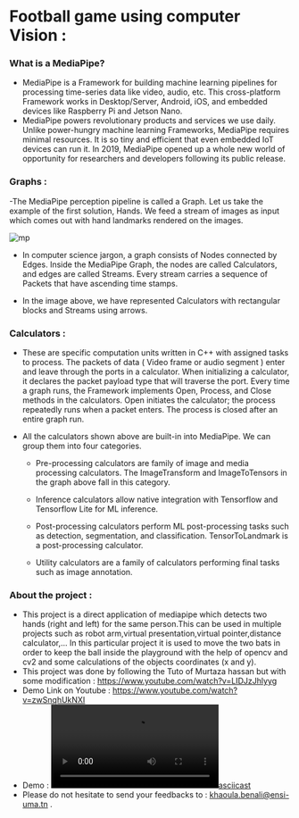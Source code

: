 # Football game using computer Vision :
### What is a MediaPipe?
- MediaPipe is a Framework for building machine learning pipelines for processing time-series data like video, audio, etc. This cross-platform Framework works in Desktop/Server, Android, iOS, and embedded devices like Raspberry Pi and Jetson Nano.
- MediaPipe powers revolutionary products and services we use daily. Unlike power-hungry machine learning Frameworks, MediaPipe requires minimal resources. It is so tiny and efficient that even embedded IoT devices can run it. In 2019, MediaPipe opened up a whole new world of opportunity for researchers and developers following its public release. 

### Graphs :
-The MediaPipe perception pipeline is called a Graph. Let us take the example of the first solution, Hands. We feed a stream of images as input which comes out with hand landmarks rendered on the images. 


![mp](https://user-images.githubusercontent.com/64165946/167312070-da8ab58d-ea9d-402f-9bee-261fa87978dd.PNG)

- In computer science jargon, a graph consists of Nodes connected by Edges. Inside the MediaPipe Graph, the nodes are called Calculators, and edges are called Streams. Every stream carries a sequence of Packets that have ascending time stamps. 

- In the image above, we have represented Calculators with rectangular blocks and Streams using arrows. 

### Calculators :

- These are specific computation units written in C++ with assigned tasks to process. The packets of data ( Video frame or audio segment ) enter and leave through the ports in a calculator. When initializing a calculator, it declares the packet payload type that will traverse the port. Every time a graph runs, the Framework implements Open, Process, and Close methods in the calculators. Open initiates the calculator; the process repeatedly runs when a packet enters. The process is closed after an entire graph run.

- All the calculators shown above are built-in into MediaPipe. We can group them into four categories.

    * Pre-processing calculators are family of image and media processing calculators. The ImageTransform and ImageToTensors in the graph above fall in this category.

    * Inference calculators allow native integration with Tensorflow and Tensorflow Lite for ML inference.

    * Post-processing calculators perform ML post-processing tasks such as detection, segmentation, and classification. TensorToLandmark is a post-processing calculator.

    * Utility calculators are a family of calculators performing final tasks such as image annotation.

### About the project :
- This project is a direct application of mediapipe which detects two hands (right and left) for the same person.This can be used in multiple projects such as robot arm,virtual presentation,virtual pointer,distance calculator,... In this particular project it is used to move the two bats in order to keep the ball inside the playground with the help of opencv and cv2 and some calculations of the objects coordinates (x and y).
- This project was done by following the Tuto of Murtaza hassan but with some modification : https://www.youtube.com/watch?v=LIDJzJhlyyg
- Demo Link on Youtube : https://www.youtube.com/watch?v=zwSnqhUkNXI
- Demo :
[![asciicast](https://user-images.githubusercontent.com/64165946/167310704-394ddb17-7fa9-4541-ba15-fd01e8baddba.mp4)](https://user-images.githubusercontent.com/64165946/167310704-394ddb17-7fa9-4541-ba15-fd01e8baddba.mp4)
- Please do not hesitate to send your feedbacks to : khaoula.benali@ensi-uma.tn .
